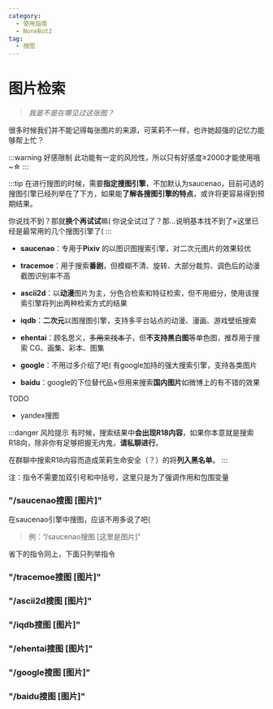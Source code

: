 ```yaml
---
category:
  - 使用指南
  - NoneBot2
tag:
  - 搜图
---
```


# 图片检索

> *我是不是在哪见过这张图？*

很多时候我们并不能记得每张图片的来源，可茉莉不一样，也许她超强的记忆力能够帮上忙？

:::warning 好感限制
此功能有一定的风险性，所以只有好感度≥2000才能使用哦~☆
:::

:::tip
在进行搜图的时候，需要**指定搜图引擎**，不加默认为saucenao，目前可选的搜图引擎已经列举在了下方，如果能**了解各搜图引擎的特点**，或许将更容易得到预期结果。

你说找不到？那就**换个再试试**嘛( 你说全试过了？那...说明基本找不到了×这里已经是最常用的几个搜图引擎了( 
:::

+ **saucenao**：专用于**Pixiv** 的以图识图搜索引擎，对二次元图片的效果较优

+ **tracemoe**：用于搜索**番剧**，但模糊不清、旋转、大部分裁剪、调色后的动漫截图识别率不高

+ **ascii2d**：以**动漫**图片为主，分色合检索和特征检索，但不用细分，使用该搜索引擎将列出两种检索方式的结果

+ **iqdb**：**二次元**以图搜图引擎，支持多平台站点的动漫、漫画、游戏壁纸搜索

+ **ehentai**：顾名思义，~~多用来找本子~~，但**不支持黑白图**等单色图，推荐用于搜索 CG、画集、彩本、图集

+ **google**：不用过多介绍了吧( 有google加持的强大搜索引擎，支持各类图片

+ **baidu**：google的下位替代品×但用来搜索**国内图片**如微博上的有不错的效果

TODO

+ yandex搜图

:::danger 风险提示
有时候，搜索结果中**会出现R18内容**，如果你本意就是搜索R18向，除非你有足够把握无内鬼，**请私聊进行**。

在群聊中搜索R18内容而造成茉莉生命安全（？）的将**列入黑名单**。
:::

注：指令不需要加双引号和中括号，这里只是为了强调作用和包围变量

### "/saucenao搜图 [图片]"

在saucenao引擎中搜图，应该不用多说了吧(

> 例：“/saucenao搜图 [这里是图片]”

省下的指令同上，下面只列举指令

### "/tracemoe搜图 [图片]"

### "/ascii2d搜图 [图片]"

### "/iqdb搜图 [图片]"

### "/ehentai搜图 [图片]"

### "/google搜图 [图片]"

### "/baidu搜图 [图片]"

